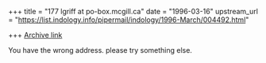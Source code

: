 +++
title = "177 lgriff at po-box.mcgill.ca"
date = "1996-03-16"
upstream_url = "https://list.indology.info/pipermail/indology/1996-March/004492.html"

+++
[Archive link](https://list.indology.info/pipermail/indology/1996-March/004492.html)

You have the wrong address. please try something else.




